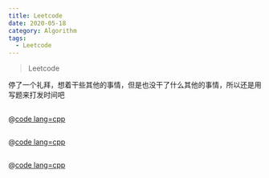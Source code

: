 ```yaml
---
title: Leetcode 
date: 2020-05-18
category: Algorithm
tags:
  - Leetcode
---
```


>Leetcode 

<!-- more -->

停了一个礼拜，想着干些其他的事情，但是也没干了什么其他的事情，所以还是用写题来打发时间吧

## 

@[code lang=cpp](@/code/leetcode/.cpp/)

## 

@[code lang=cpp](@/code/leetcode/.cpp/)

## 

@[code lang=cpp](@/code/leetcode/.cpp/)
